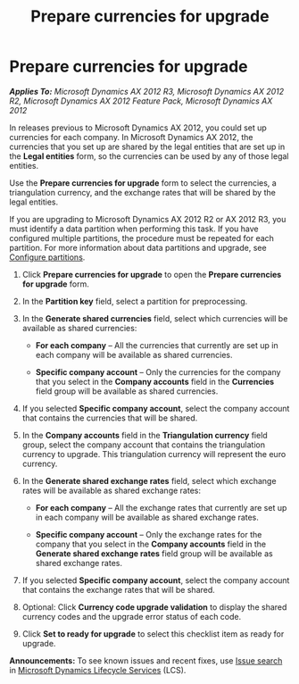 ﻿---
title: Prepare currencies for upgrade
TOCTitle: Prepare currencies for upgrade
ms:assetid: 8e1a9fea-938d-4aec-af59-7f116d5a17a5
ms:mtpsurl: https://technet.microsoft.com/en-us/library/Gg731867(v=AX.60)
ms:contentKeyID: 35132758
ms.date: 04/18/2014
mtps_version: v=AX.60
---

# Prepare currencies for upgrade 


_**Applies To:** Microsoft Dynamics AX 2012 R3, Microsoft Dynamics AX 2012 R2, Microsoft Dynamics AX 2012 Feature Pack, Microsoft Dynamics AX 2012_

In releases previous to Microsoft Dynamics AX 2012, you could set up currencies for each company. In Microsoft Dynamics AX 2012, the currencies that you set up are shared by the legal entities that are set up in the **Legal entities** form, so the currencies can be used by any of those legal entities.

Use the **Prepare currencies for upgrade** form to select the currencies, a triangulation currency, and the exchange rates that will be shared by the legal entities.

If you are upgrading to Microsoft Dynamics AX 2012 R2 or AX 2012 R3, you must identify a data partition when performing this task. If you have configured multiple partitions, the procedure must be repeated for each partition. For more information about data partitions and upgrade, see [Configure partitions](configure-partitions.md).

1.  Click **Prepare currencies for upgrade** to open the **Prepare currencies for upgrade** form.

2.  In the **Partition key** field, select a partition for preprocessing.

3.  In the **Generate shared currencies** field, select which currencies will be available as shared currencies:
    
      - **For each company** – All the currencies that currently are set up in each company will be available as shared currencies.
    
      - **Specific company account** – Only the currencies for the company that you select in the **Company accounts** field in the **Currencies** field group will be available as shared currencies.

4.  If you selected **Specific company account**, select the company account that contains the currencies that will be shared.

5.  In the **Company accounts** field in the **Triangulation currency** field group, select the company account that contains the triangulation currency to upgrade. This triangulation currency will represent the euro currency.

6.  In the **Generate shared exchange rates** field, select which exchange rates will be available as shared exchange rates:
    
      - **For each company** – All the exchange rates that currently are set up in each company will be available as shared exchange rates.
    
      - **Specific company account** – Only the exchange rates for the company that you select in the **Company accounts** field in the **Generate shared exchange rates** field group will be available as shared exchange rates.

7.  If you selected **Specific company account**, select the company account that contains the exchange rates that will be shared.

8.  Optional: Click **Currency code upgrade validation** to display the shared currency codes and the upgrade error status of each code.

9.  Click **Set to ready for upgrade** to select this checklist item as ready for upgrade.

  
**Announcements:** To see known issues and recent fixes, use [Issue search](http://go.microsoft.com/fwlink/?linkid=389258) in [Microsoft Dynamics Lifecycle Services](http://go.microsoft.com/fwlink/?linkid=306505) (LCS).


